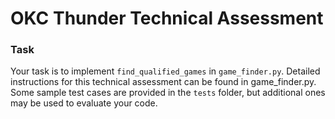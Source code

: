 
# OKC Thunder Technical Assessment
### Task

Your task is to implement `find_qualified_games` in `game_finder.py`. Detailed instructions for this technical assessment can be found in game_finder.py. Some sample test cases are provided in the `tests` folder, but additional ones may be used to evaluate your code.
